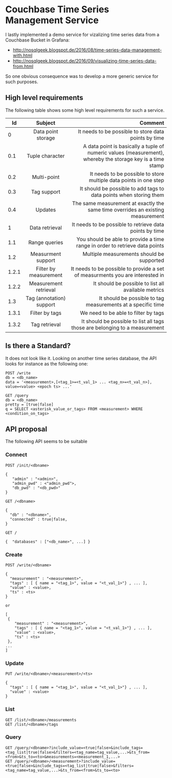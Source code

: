# Couchbase Time Series Management Service

I lastly implemented a demo service for vizalizing time series data from a Couchbase Bucket in Grafana:

* http://nosqlgeek.blogspot.de/2016/08/time-series-data-management-with.html
* http://nosqlgeek.blogspot.de/2016/09/visualizing-time-series-data-from.html

So one obvious consequence was to develop a more generic service for such purposes.


## High level requirements

The following table shows some high level requirements for such a service.

| Id            | Subject            | Comment                                              |
| ------------- |:------------------:| ----------------------------------------------------:|
| 0             | Data point storage | It needs to be possible to store data points by time |
| 0.1           | Tuple character    | A data point is basically a tuple of numeric values (measurement), whereby the storage key is a time stamp |
| 0.2            | Multi-point     | It needs to be possible to store multiple data points in one step|
| 0.3            | Tag support   | It should be possible to add tags to data points when storing them|
| 0.4            | Updates  | The same measurement at exactly the same time overrides an existing measurement|
| 1             | Data retrieval     | It needs to be possible to retrieve data points by time|
| 1.1           | Range queries      | You should be able to provide a time range in order to retrieve data points|
| 1.2           | Measurment support  | Multiple measurements should be supported|
| 1.2.1           | Filter by measurement   | It needs to be possible to provide a set of measurments you are interested in|
| 1.2.2           | Measurement retrieval   | It should be possible to list all available metrics|
| 1.3           | Tag (annotation) support  | It should be possible to tag measurements at a specific time|
| 1.3.1          | Filter by tags  | We need to be able to filter by tags|
| 1.3.2           | Tag retrieval  | It should be possible to list all tags those are belonging to a measurement|


## Is there a Standard?

It does not look like it. Looking on another time series database, the API looks for instance as the following one:

```
POST /write
db = <db_name>
data = '<measurement>,[<tag_1>=<t_val_1> ... <tag_n>=<t_val_n>], value=<value> <epoch ts> ...'

GET /query
db = <db_name>
pretty = [true|false]
q = SELECT <asterisk_value_or_tags> FROM <measurement> WHERE <condition_on_tags>
```

## API proposal

The following API seems to be suitable

### Connect

```
POST /init/<dbname>

{
   "admin" : "<admin>",
   "admin_pwd" : <"admin_pwd">,
   "db_pwd" : "<db_pwd>"
}

GET /<dbname>

{ 
  "db" : "<dbname>",
  "connected" : true|false,
}

GET /

{  "databases" : ["<db_name>", ...] }
```


### Create

```
POST /write/<dbname>

{
  "measurement" : "<measurement>",
  "tags" : [ { name = "<tag_1>", value = "<t_val_1>"} , ... ],
  "value" : <value>,
  "ts" : <ts>
}

or

[
 {
    "measurement" : "<measurement>",
    "tags" : [ { name = "<tag_1>", value = "<t_val_1>"} , ... ],
    "value" : <value>,
    "ts" : <ts>
 },
...
]
```

### Update

```
PUT /write/<dbname>/<measurement>/<ts>

{
  "tags" : [ { name = "<tag_1>", value = "<t_val_1>"} , ... ],
  "value" : <value>
}
```

### List

```
GET /list/<dbname>/measurements
GET /list/<dbname>/tags
```

### Query

```
GET /query/<dbname>?include_value=<true|false>&include_tags=<tag_list|true|false>&filters=<tag_name=tag_value,...>&ts_from=<from>&ts_to=<to>&measurements=<measurement_1,...>
GET /query/<dbname>/<measurement>?include_value=<true|false>&include_tags=<tag_list|true|false>&filters=<tag_name=tag_value,...>&ts_from=<from>&ts_to=<to>
```
